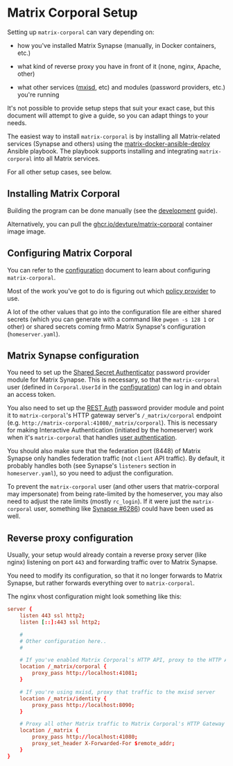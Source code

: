 # Matrix Corporal Setup

Setting up `matrix-corporal` can vary depending on:

- how you've installed Matrix Synapse (manually, in Docker containers, etc.)

- what kind of reverse proxy you have in front of it (none, nginx, Apache, other)

- what other services ([mxisd](https://github.com/kamax-io/mxisd), etc) and modules (password providers, etc.) you're running

It's not possible to provide setup steps that suit your exact case, but this document will attempt to give a guide, so you can adapt things to your needs.

The easiest way to install `matrix-corporal` is by installing all Matrix-related services (Synapse and others) using the [matrix-docker-ansible-deploy](https://github.com/spantaleev/matrix-docker-ansible-deploy) Ansible playbook. The playbook supports installing and integrating `matrix-corporal` into all Matrix services.

For all other setup cases, see below.


## Installing Matrix Corporal

Building the program can be done manually (see the [development](development.md) guide).

Alternatively, you can pull the [ghcr.io/devture/matrix-corporal](https://github.com/devture/matrix-corporal/pkgs/container/matrix-corporal) container image image.


## Configuring Matrix Corporal

You can refer to the [configuration](configuration.md) document to learn about configuring `matrix-corporal`.

Most of the work you've got to do is figuring out which [policy provider](policy-providers.md) to use.

A lot of the other values that go into the configuration file are either shared secrets (which you can generate with a command like `pwgen -s 128 1` or other) or shared secrets coming frmo Matrix Synapse's configuration (`homeserver.yaml`).


## Matrix Synapse configuration

You need to set up the [Shared Secret Authenticator](https://github.com/devture/matrix-synapse-shared-secret-auth) password provider module for Matrix Synapse. This is necessary, so that the `matrix-corporal` user (defined in `Corporal.UserId` in the [configuration](configuration.md)) can log in and obtain an access token.

You also need to set up the [REST Auth](https://github.com/ma1uta/matrix-synapse-rest-password-provider) password provider module and point it to `matrix-corporal`'s HTTP gateway server's `/_matrix/corporal` endpoint (e.g. `http://matrix-corporal:41080/_matrix/corporal`). This is necessary for making Interactive Authentication (initiated by the homeserver) work when it's `matrix-corporal` that handles [user authentication](user-authentication.md).

You should also make sure that the federation port (8448) of Matrix Synapse only handles federation traffic (not `client` API traffic). By default, it probably handles both (see Synapse's `listeners` section in `homeserver.yaml`), so you need to adjust the configuration.

To prevent the `matrix-corporal` user (and other users that matrix-corporal may impersonate) from being rate-limited by the homeserver, you may also need to adjust the rate limits (mostly `rc_login`). If it were just the `matrix-corporal` user, something like [Synapse #6286](https://github.com/matrix-org/synapse/issues/6286)) could have been used as well.


## Reverse proxy configuration

Usually, your setup would already contain a reverse proxy server (like nginx) listening on port `443` and forwarding traffic over to Matrix Synapse.

You need to modify its configuration, so that it no longer forwards to Matrix Synapse, but rather forwards everything over to `matrix-corporal`.

The nginx vhost configuration might look something like this:

```conf
server {
	listen 443 ssl http2;
	listen [::]:443 ssl http2;

	#
	# Other configuration here..
	#

	# If you've enabled Matrix Corporal's HTTP API, proxy to the HTTP API server
	location /_matrix/corporal {
		proxy_pass http://localhost:41081;
	}

	# If you're using mxisd, proxy that traffic to the mxisd server
	location /_matrix/identity {
		proxy_pass http://localhost:8090;
	}

	# Proxy all other Matrix traffic to Matrix Corporal's HTTP Gateway server
	location /_matrix {
		proxy_pass http://localhost:41080;
		proxy_set_header X-Forwarded-For $remote_addr;
	}
}
```

